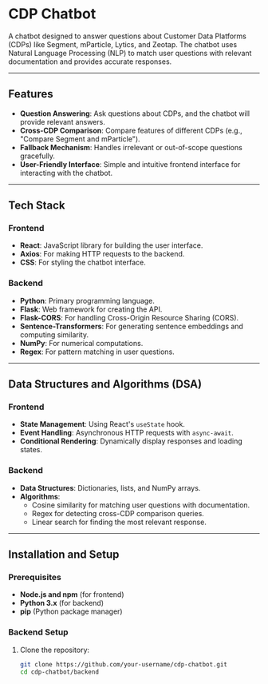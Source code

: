 # CDP Chatbot

A chatbot designed to answer questions about Customer Data Platforms (CDPs) like Segment, mParticle, Lytics, and Zeotap. The chatbot uses Natural Language Processing (NLP) to match user questions with relevant documentation and provides accurate responses.

---

## Features

- **Question Answering**: Ask questions about CDPs, and the chatbot will provide relevant answers.
- **Cross-CDP Comparison**: Compare features of different CDPs (e.g., "Compare Segment and mParticle").
- **Fallback Mechanism**: Handles irrelevant or out-of-scope questions gracefully.
- **User-Friendly Interface**: Simple and intuitive frontend interface for interacting with the chatbot.

---

## Tech Stack

### Frontend
- **React**: JavaScript library for building the user interface.
- **Axios**: For making HTTP requests to the backend.
- **CSS**: For styling the chatbot interface.

### Backend
- **Python**: Primary programming language.
- **Flask**: Web framework for creating the API.
- **Flask-CORS**: For handling Cross-Origin Resource Sharing (CORS).
- **Sentence-Transformers**: For generating sentence embeddings and computing similarity.
- **NumPy**: For numerical computations.
- **Regex**: For pattern matching in user questions.

---

## Data Structures and Algorithms (DSA)

### Frontend
- **State Management**: Using React's `useState` hook.
- **Event Handling**: Asynchronous HTTP requests with `async-await`.
- **Conditional Rendering**: Dynamically display responses and loading states.

### Backend
- **Data Structures**: Dictionaries, lists, and NumPy arrays.
- **Algorithms**:
  - Cosine similarity for matching user questions with documentation.
  - Regex for detecting cross-CDP comparison queries.
  - Linear search for finding the most relevant response.

---

## Installation and Setup

### Prerequisites
- **Node.js and npm** (for frontend)
- **Python 3.x** (for backend)
- **pip** (Python package manager)

### Backend Setup
1. Clone the repository:
   ```bash
   git clone https://github.com/your-username/cdp-chatbot.git
   cd cdp-chatbot/backend
